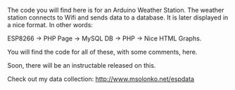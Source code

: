 The code you will find here is for an Arduino Weather Station. The weather station connects to Wifi and sends data to a database. It is later displayed in a nice format. In other words:

ESP8266 -> PHP Page -> MySQL DB -> PHP -> Nice HTML Graphs.

You will find the code for all of these, with some comments, here.

Soon, there will be an instructable released on this.

Check out my data collection: http://www.msolonko.net/espdata
